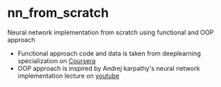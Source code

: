 # nn_from_scratch
Neural network implementation from scratch using functional and OOP approach

- Functional approach code and data is taken from deeplearning specialization on [Coursera](https://www.coursera.org/specializations/deep-learning)
- OOP approach is inspired by Andrej karpathy's neural network implementation lecture on [youtube](https://www.youtube.com/watch?v=VMj-3S1tku0)

